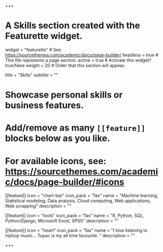 +++
# A Skills section created with the Featurette widget.
widget = "featurette"  # See https://sourcethemes.com/academic/docs/page-builder/
headless = true  # This file represents a page section.
active = true  # Activate this widget? true/false
weight = 20  # Order that this section will appear.

title = "Skills"
subtitle = ""

# Showcase personal skills or business features.
# 
# Add/remove as many `[[feature]]` blocks below as you like.
# 
# For available icons, see: https://sourcethemes.com/academic/docs/page-builder/#icons

[[feature]]
  icon = "chart-bar"
  icon_pack = "fas"
  name = "Machine learning, Statistical modeling, Data analysis, Cloud computing, Web applications, Web scrapping"
  description = ""
  
[[feature]]
  icon = "tools"
  icon_pack = "fas"
  name = "R, Python, SQL, Python/Django, Microsoft Excel, SPSS"
  description = ""  
  
[[feature]]
  icon = "heart"
  icon_pack = "fas"
  name = "I love listening to hiphop music... Tupac is my all time favourite. "
  description = ""

+++
